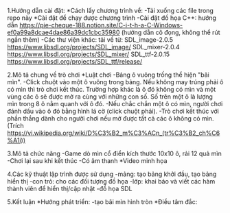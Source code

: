 1.Hướng dẫn cài đặt<space><space>:
*Cách lấy chương trình về: 
  -Tải xuống các file trong repo này
*Cài đặt để chạy được chương trình
  -Cài đặt đồ họa C++: hướng dẫn https://pie-cheque-188.notion.site/C-i-t-h-a-C-Windows-ef0a99a8dcae4dae86a39dc1cbc35980 (hướng dẫn cô đọng, không thể rút ngắn thêm)
  -Các thư viện khác: tải về từ:
                  SDL_image-2.0.5 https://www.libsdl.org/projects/SDL_image/
                  SDL_mixer-2.0.4 https://www.libsdl.org/projects/SDL_mixer/
                  SDL_ttf-2.0.15  https://www.libsdl.org/projects/SDL_ttf/release/

2.Mô tả chung về trò chơi
*Luật chơi
  -Bảng ô vuông trống thể hiện "bãi mìn".
  -Click chuột vào một ô vuông trong bảng. Nếu không may trúng phải ô có mìn thì trò chơi kết thúc. Trường hợp khác là ô đó không có mìn và một vùng các ô sẽ được mở   ra cùng với những con số. Số trên một ô là lượng mìn trong 8 ô nằm quanh với ô đó.
  -Nếu chắc chắn một ô có mìn, người chơi đánh dấu vào ô đó bằng hình lá cờ (click chuột phải).
  -Trò chơi kết thúc với phần thắng dành cho người chơi nếu mở được tất cả các ô không có mìn.
  (Trích https://vi.wikipedia.org/wiki/D%C3%B2_m%C3%ACn_(tr%C3%B2_ch%C6%A1i))

3.Mô tả chức năng
 -Game dò mìn cổ điển kích thước 10x10 ô, rải 12 quả mìn
 -Chơi lại sau khi kết thúc
 -Có âm thanh 
*Video minh họa

4.Các kỹ thuật lập trình được sử dụng
-mảng: tạo bảng khởi đầu, tạo bảng hiển thị
-con trỏ: cho các đối tượng đồ họa 
-lớp: khai báo và viết các hàm thành viên để hiển thị/cập nhật
-đồ họa SDL

5.Kết luận
*Hướng phát triển: 
  -tạo bãi mìn hình tròn
*Điều tâm đắc:

  
